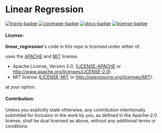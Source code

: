 # Linear Regression

[![travis-badge][]][travis] [![coverage-badge][]][coverage] [![docs-badge][]][docs] [![license-badge][]][license]

[license-badge]: https://img.shields.io/crates/l/cublas.svg?style=flat-square
[license]: https://github.com/adjivas/linear_regression/blob/master/README.md#license
[docs-badge]: https://img.shields.io/badge/API-docs-blue.svg?style=flat-square
[docs]: https://adjivas.github.io/linear-regression/linear_regression/
[travis-badge]: https://travis-ci.org/adjivas/linear_regression.svg?branch=master&style=flat-square
[travis]: https://travis-ci.org/adjivas/linear_regression
[coverage-badge]: https://coveralls.io/repos/github/adjivas/linear_regression/badge.svg?branch=master&style=flat-square
[coverage]: https://coveralls.io/github/adjivas/linear_regression?branch=master

#### License:
**linear_regression**'s code in this repo is licensed under either of:

uses the [APACHE][license-mit] and [MIT][license-apache] license.
 * Apache License, Version 2.0, ([LICENSE-APACHE](LICENSE-APACHE) or http://www.apache.org/licenses/LICENSE-2.0).
 * MIT license ([LICENSE-MIT](LICENSE-MIT) or http://opensource.org/licenses/MIT).

[license-apache]: https://github.com/adjivas/linear_regression/blob/master/LICENSE-APACHE
[license-mit]: https://github.com/adjivas/linear_regression/blob/master/LICENSE-MIT

at your option.

#### Contribution:

Unless you explicitly state otherwise, any contribution intentionally submitted for inclusion in the work by you, as defined in the Apache-2.0 license, shall be dual licensed as above, without any additional terms or conditions.

